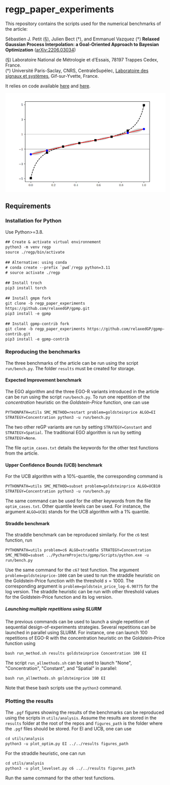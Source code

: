 # regp_paper_experiments

This repository contains the scripts used for the numerical benchmarks of the article:

Sébastien J. Petit (§), Julien Bect (†), and Emmanuel Vazquez (†)
**Relaxed Gaussian Process Interpolation: a Goal-Oriented Approach to Bayesian Optimization**
([arXiv:2206.03034](https://arxiv.org/abs/2206.03034))

(§) Laboratoire National de Métrologie et d’Essais, 78197 Trappes Cedex, France.\
(†) Université Paris-Saclay, CNRS, CentraleSupélec,
[Laboratoire des signaux et systèmes](https://l2s.centralesupelec.fr/),
Gif-sur-Yvette, France.  

It relies on code available [here](https://github.com/relaxedGP/gpmp.git) and [here](https://github.com/relaxedGP/gpmp-contrib.git).

![Illustration](images/regp_illustration.png)

## Requirements

### Installation for Python

Use Python>=3.8.

```
## Create & activate virtual environnement
python3 -m venv regp
source ./regp/bin/activate

## Alternative: using conda
# conda create --prefix `pwd`/regp python=3.11
# source activate ./regp

## Install troch
pip3 install torch

## Install gmpm fork
git clone -b regp_paper_experiments https://github.com/relaxedGP/gpmp.git
pip3 install -e gpmp

## Install gpmp-contrib fork
git clone -b regp_paper_experiments https://github.com/relaxedGP/gpmp-contrib.git
pip3 install -e gpmp-contrib
```

### Reproducing the benchmarks

The three benchmarks of the article can be run using the script `run/bench.py`.
The folder `results` must be created for storage.

#### Expected Improvement benchmark

The EGO algorithm and the three EGO-R variants introduced in the article can be run using the script `run/bench.py`.
To run one repetition of the *concentration* heuristic on the *Goldstein-Price* function, one can use
```
PYTHONPATH=utils SMC_METHOD=restart problem=goldsteinprice ALGO=EI STRATEGY=Concentration python3 -u run/bench.py
```
The two other reGP variants are run by setting `STRATEGY=Constant` and `STRATEGY=Spatial`.
The traditional EGO algorithm is run by setting `STRATEGY=None`.

The file `optim_cases.txt` details the keywords for the other test functions from the article.

#### Upper Confidence Bounds (UCB) benchmark

For the UCB algorithm with a 10\%-quantile, the corresponding command is
```
PYTHONPATH=utils SMC_METHOD=subset problem=goldsteinprice ALGO=UCB10 STRATEGY=Concentration python3 -u run/bench.py
```
The same command can be used for the other keywords from the file `optim_cases.txt`. 
Other quantile levels can be used. For instance, the argument `ALGO=UCB1` stands for the UCB algorithm with a 1\% quantile.

#### Straddle benchmark

The straddle benchmark can be reproduced similarly. For the `c6` test function, run
```
PYTHONPATH=utils problem=c6 ALGO=straddle STRATEGY=Concentration SMC_METHOD=subset ../PycharmProjects/gpmp/Scripts/python.exe -u run/bench.py
```
Use the same command for the `c67` test function.
The argument `problem=goldsteinprice-1000` can be used to run the straddle heuristic on the Goldstein-Price function with the threshold $`s = 1000`$.
The corresponding argument is `problem=goldstein_price_log-6.90775` for the log version.
The straddle heuristic can be run with other threshold values for the Goldstein-Price function and its log version.

##### Launching multiple repetitions using SLURM

The previous commands can be used to launch a single repetition of sequential design-of-experiments strategies.
Several repetitions can be launched in parallel using SLURM.
For instance, one can launch 100 repetitions of EGO-R with the concentration heuristic on the Goldstein-Price function
using
```
bash run_method.sh results goldsteinprice Concentration 100 EI
```
The script `run_allmethods.sh` can be used to launch "None", "Concentration", "Constant", and "Spatial" in parallel:
```
bash run_allmethods.sh goldsteinprice 100 EI
```
Note that these bash scripts use the `python3` command.

### Plotting the results

The `.pgf` figures showing the results of the benchmarks can be reproduced using the scripts in `utils/analysis`.
Assume the results are stored in the `results` folder at the root of the repos and
`figures_path` is the folder where the `.pgf` files should be stored.
For EI and UCB, one can use
```
cd utils/analysis
python3 -u plot_optim.py EI ../../results figures_path
```
For the straddle heuristic, one can run
```
cd utils/analysis
python3 -u plot_levelset.py c6 ../../results figures_path
```
Run the same command for the other test functions.
